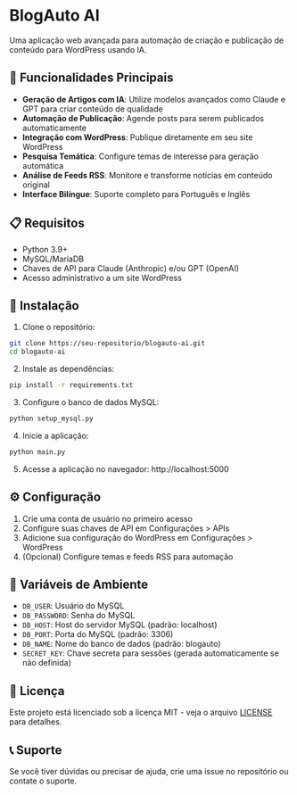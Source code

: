 # BlogAuto AI

Uma aplicação web avançada para automação de criação e publicação de conteúdo para WordPress usando IA.

## 🚀 Funcionalidades Principais

- **Geração de Artigos com IA**: Utilize modelos avançados como Claude e GPT para criar conteúdo de qualidade
- **Automação de Publicação**: Agende posts para serem publicados automaticamente
- **Integração com WordPress**: Publique diretamente em seu site WordPress
- **Pesquisa Temática**: Configure temas de interesse para geração automática
- **Análise de Feeds RSS**: Monitore e transforme notícias em conteúdo original
- **Interface Bilíngue**: Suporte completo para Português e Inglês

## 📋 Requisitos

- Python 3.9+
- MySQL/MariaDB
- Chaves de API para Claude (Anthropic) e/ou GPT (OpenAI)
- Acesso administrativo a um site WordPress

## 🔧 Instalação

1. Clone o repositório:
```bash
git clone https://seu-repositorio/blogauto-ai.git
cd blogauto-ai
```

2. Instale as dependências:
```bash
pip install -r requirements.txt
```

3. Configure o banco de dados MySQL:
```bash
python setup_mysql.py
```

4. Inicie a aplicação:
```bash
python main.py
```

5. Acesse a aplicação no navegador: http://localhost:5000

## ⚙️ Configuração

1. Crie uma conta de usuário no primeiro acesso
2. Configure suas chaves de API em Configurações > APIs
3. Adicione sua configuração do WordPress em Configurações > WordPress
4. (Opcional) Configure temas e feeds RSS para automação

## 🔑 Variáveis de Ambiente

- `DB_USER`: Usuário do MySQL
- `DB_PASSWORD`: Senha do MySQL
- `DB_HOST`: Host do servidor MySQL (padrão: localhost)
- `DB_PORT`: Porta do MySQL (padrão: 3306)
- `DB_NAME`: Nome do banco de dados (padrão: blogauto)
- `SECRET_KEY`: Chave secreta para sessões (gerada automaticamente se não definida)

## 📄 Licença

Este projeto está licenciado sob a licença MIT - veja o arquivo [LICENSE](LICENSE) para detalhes.

## 📞 Suporte

Se você tiver dúvidas ou precisar de ajuda, crie uma issue no repositório ou contate o suporte.